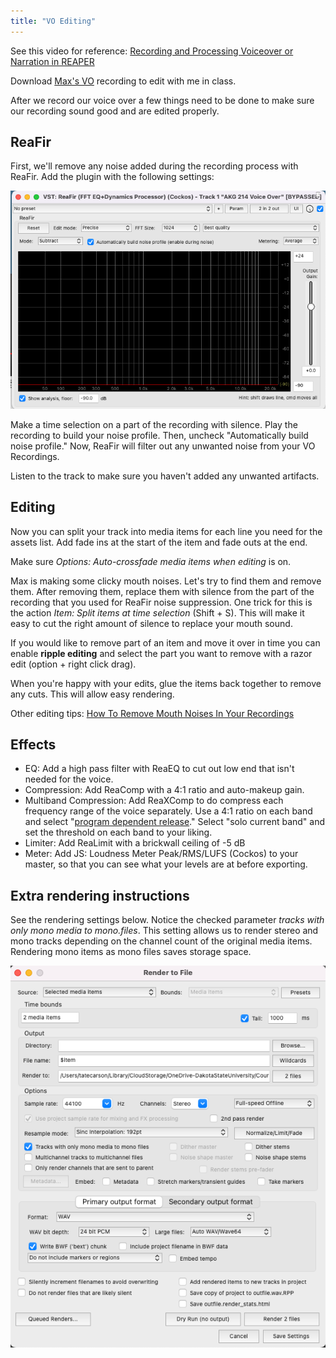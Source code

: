 ```yaml
---
title: "VO Editing"
---
```


See this video for reference: [Recording and Processing Voiceover or Narration in REAPER](https://www.youtube.com/watch?v=eTNo3yrWGww)

Download [Max's VO](max-vo.wav) recording to edit with me in class.

After we record our voice over a few things need to be done to make sure our recording sound good and are edited properly.

## ReaFir

First, we'll remove any noise added during the recording process with ReaFir. Add the plugin with the following settings:

![](reafir.png)

Make a time selection on a part of the recording with silence. Play the recording to build your noise profile. Then, uncheck "Automatically build noise profile." Now, ReaFir will filter out any unwanted noise from your VO Recordings.

Listen to the track to make sure you haven't added any unwanted artifacts.

## Editing

Now you can split your track into media items for each line you need for the assets list. Add fade ins at the start of the item and fade outs at the end.

Make sure _Options: Auto-crossfade media items when editing_ is on.

Max is making some clicky mouth noises. Let's try to find them and remove them. After removing them, replace them with silence from the part of the recording that you used for ReaFir noise suppression. One trick for this is the action _Item: Split items at time selection_ (Shift + S). This will make it easy to cut the right amount of silence to replace your mouth sound.

If you would like to remove part of an item and move it over in time you can enable **ripple editing** and select the part you want to remove with a razor edit (option + right click drag).

When you're happy with your edits, glue the items back together to remove any cuts. This will allow easy rendering.

Other editing tips: [How To Remove Mouth Noises In Your Recordings](https://www.youtube.com/watch?v=r5ki_fo2rlk)

## Effects

- EQ: Add a high pass filter with ReaEQ to cut out low end that isn't needed for the voice.
- Compression: Add ReaComp with a 4:1 ratio and auto-makeup gain.
- Multiband Compression: Add ReaXComp to do compress each frequency range of the voice separately. Use a 4:1 ratio on each band and select "[program dependent release](https://www.sweetwater.com/insync/program-dependent-release/)." Select "solo current band" and set the threshold on each band to your liking.
- Limiter: Add ReaLimit with a brickwall ceiling of -5 dB
- Meter: Add JS: Loudness Meter Peak/RMS/LUFS (Cockos) to your master, so that you can see what your levels are at before exporting.

## Extra rendering instructions

See the rendering settings below. Notice the checked parameter _tracks with only mono media to mono.files_. This setting allows us to render stereo and mono tracks depending on the channel count of the original media items. Rendering mono items as mono files saves storage space.

![](rendering.png)
